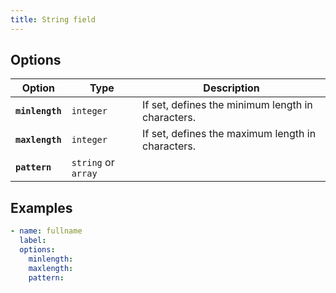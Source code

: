 ```yaml
---
title: String field
---
```


## Options

| Option | Type | Description |
| - | - | - |
| **`minlength`** | `integer` | If set, defines the minimum length in characters.  |
| **`maxlength`** | `integer` | If set, defines the maximum length in characters.  |
| **`pattern`** | `string` or `array` |  |

## Examples

```yaml
- name: fullname
  label: 
  options:
    minlength:
    maxlength:
    pattern: 
```